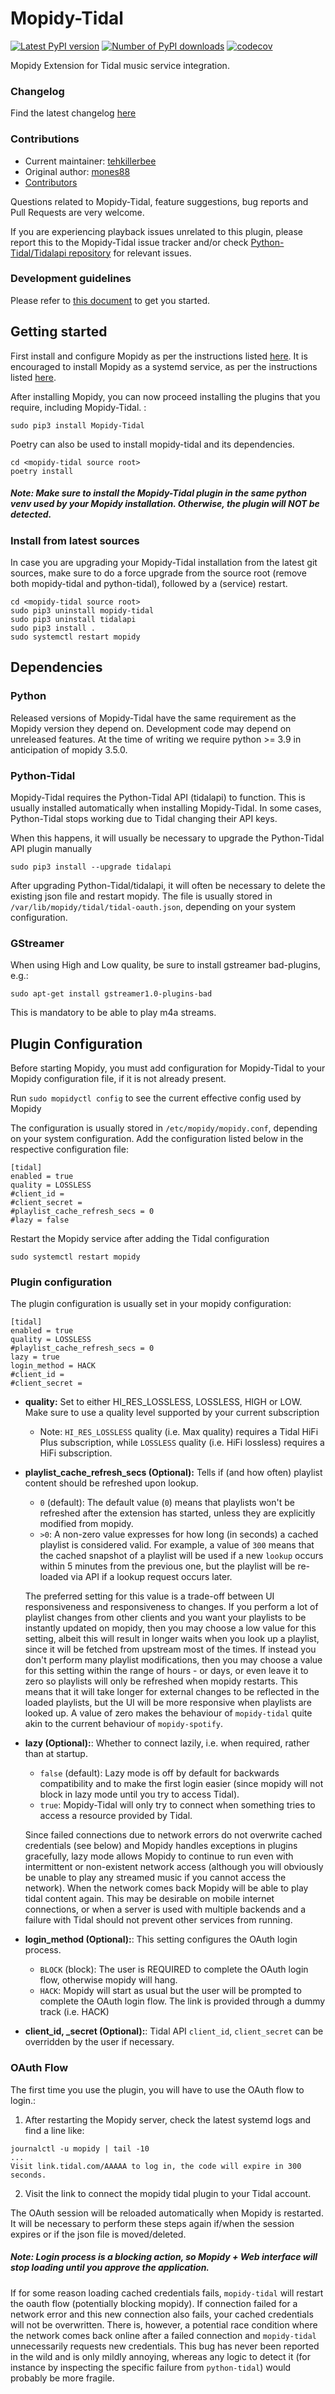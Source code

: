 # Mopidy-Tidal

[![Latest PyPI version](https://img.shields.io/pypi/v/Mopidy-Tidal.svg?style=flat)](https://github.com/tehkillerbee/mopidy-tidal)
[![Number of PyPI downloads](https://img.shields.io/pypi/dm/Mopidy-Tidal.svg?style=flat)](https://github.com/tehkillerbee/mopidy-tidal)
[![codecov](https://codecov.io/gh/tehkillerbee/mopidy-tidal/branch/master/graph/badge.svg?token=cTJDQ646wy)](https://codecov.io/gh/tehkillerbee/mopidy-tidal)

Mopidy Extension for Tidal music service integration.

### Changelog
Find the latest changelog [here](CHANGELOG.md)

### Contributions
- Current maintainer: [tehkillerbee](https://github.com/tehkillerbee)
- Original author: [mones88](https://github.com/mones88)
- [Contributors](https://github.com/tehkillerbee/mopidy-tidal/graphs/contributors)

Questions related to Mopidy-Tidal, feature suggestions, bug reports and Pull Requests are very welcome.

If you are experiencing playback issues unrelated to this plugin, please report this to the Mopidy-Tidal issue tracker and/or check [Python-Tidal/Tidalapi repository](https://github.com/tamland/python-tidal) for relevant issues.

### Development guidelines
Please refer to [this document](DEVELOPMENT.md) to get you started.

## Getting started
First install and configure Mopidy as per the instructions listed [here](https://docs.mopidy.com/en/latest/installation/). It is encouraged to install Mopidy as a systemd service, as per the instructions listed [here](https://docs.mopidy.com/en/latest/running/service/). 

After installing Mopidy, you can now proceed installing the plugins that you require, including Mopidy-Tidal. :
```
sudo pip3 install Mopidy-Tidal
```

Poetry can also be used to install mopidy-tidal and its dependencies.
```
cd <mopidy-tidal source root>
poetry install
```

##### Note: Make sure to install the Mopidy-Tidal plugin in the same python venv used by your Mopidy installation. Otherwise, the plugin will NOT be detected.

### Install from latest sources
In case you are upgrading your Mopidy-Tidal installation from the latest git sources, make sure to do a force upgrade from the source root (remove both mopidy-tidal and python-tidal), followed by a (service) restart.
```
cd <mopidy-tidal source root>
sudo pip3 uninstall mopidy-tidal
sudo pip3 uninstall tidalapi
sudo pip3 install .
sudo systemctl restart mopidy
```

## Dependencies
### Python

Released versions of Mopidy-Tidal have the same requirement as the Mopidy
version they depend on.  Development code may depend on unreleased features.
At the time of writing we require python >= 3.9 in anticipation of mopidy 3.5.0.

### Python-Tidal
Mopidy-Tidal requires the Python-Tidal API (tidalapi) to function. This is usually installed automatically when installing Mopidy-Tidal.
In some cases, Python-Tidal stops working due to Tidal changing their API keys.

When this happens, it will usually be necessary to upgrade the Python-Tidal API plugin manually
```
sudo pip3 install --upgrade tidalapi
```

After upgrading Python-Tidal/tidalapi, it will often be necessary to delete the existing json file and restart mopidy.
The file is usually stored in `/var/lib/mopidy/tidal/tidal-oauth.json`, depending on your system configuration.

### GStreamer
When using High and Low quality, be sure to install gstreamer bad-plugins, e.g.:
```
sudo apt-get install gstreamer1.0-plugins-bad
```
This is mandatory to be able to play m4a streams.

## Plugin Configuration

Before starting Mopidy, you must add configuration for Mopidy-Tidal to your Mopidy configuration file, if it is not already present.

Run `sudo mopidyctl config` to see the current effective config used by Mopidy

The configuration is usually stored in `/etc/mopidy/mopidy.conf`, depending on your system configuration. Add the configuration listed below in the respective configuration file:
```
[tidal]
enabled = true
quality = LOSSLESS
#client_id =
#client_secret =
#playlist_cache_refresh_secs = 0
#lazy = false
```

Restart the Mopidy service after adding the Tidal configuration
```
sudo systemctl restart mopidy
```

### Plugin configuration
The plugin configuration is usually set in your mopidy configuration:
```
[tidal]
enabled = true
quality = LOSSLESS
#playlist_cache_refresh_secs = 0
lazy = true
login_method = HACK
#client_id =
#client_secret =
```
* **quality:** Set to either HI_RES_LOSSLESS, LOSSLESS, HIGH or LOW. Make sure to use a quality level supported by your current subscription

    * Note: `HI_RES_LOSSLESS` quality  (i.e. Max quality) requires a Tidal HiFi Plus subscription, while `LOSSLESS` quality (i.e. HiFi lossless) requires a HiFi subscription.

* **playlist_cache_refresh_secs (Optional):** Tells if (and how often) playlist
content should be refreshed upon lookup.
  * `0` (default): The default value (`0`) means that playlists won't be refreshed after the
  extension has started, unless they are explicitly modified from mopidy.
  * `>0`: A non-zero value expresses for how long (in seconds) a cached playlist is
  considered valid. For example, a value of `300` means that the cached snapshot
  of a playlist will be used if a new `lookup` occurs within 5 minutes from the
  previous one, but the playlist will be re-loaded via API if a lookup request
  occurs later.

  The preferred setting for this value is a trade-off between UI responsiveness
and responsiveness to changes. If you perform a lot of playlist changes from
other clients and you want your playlists to be instantly updated on mopidy,
then you may choose a low value for this setting, albeit this will result in
longer waits when you look up a playlist, since it will be fetched from
upstream most of the times. If instead you don't perform many playlist
modifications, then you may choose a value for this setting within the range of
hours - or days, or even leave it to zero so playlists will only be refreshed
when mopidy restarts. This means that it will take longer for external changes
to be reflected in the loaded playlists, but the UI will be more responsive
when playlists are looked up. A value of zero makes the behaviour of
`mopidy-tidal` quite akin to the current behaviour of `mopidy-spotify`.

* **lazy (Optional):**: Whether to connect lazily, i.e. when required, rather than
at startup.
  * `false` (default): Lazy mode is off by default for backwards compatibility and to make the first login easier (since mopidy will not block in lazy mode until you try to access Tidal).
  * `true`: Mopidy-Tidal will only try to connect when something
  tries to access a resource provided by Tidal.  
  
  Since failed connections due to
  network errors do not overwrite cached credentials (see below) and Mopidy
  handles exceptions in plugins gracefully, lazy mode allows Mopidy to continue to
  run even with intermittent or non-existent network access (although you will
  obviously be unable to play any streamed music if you cannot access the
  network).  When the network comes back Mopidy will be able to play tidal content
  again.  This may be desirable on mobile internet connections, or when a server
  is used with multiple backends and a failure with Tidal should not prevent
  other services from running.
* **login_method (Optional):**: This setting configures the OAuth login process. 
  * `BLOCK` (block): The user is REQUIRED to complete the OAuth login flow, otherwise mopidy will hang.
  * `HACK`: Mopidy will start as usual but the user will be prompted to complete the OAuth login flow. The link is provided through a dummy track (i.e. HACK)
* **client_id, _secret (Optional):**: Tidal API `client_id`, `client_secret` can be overridden by the user if necessary.

### OAuth Flow
The first time you use the plugin, you will have to use the OAuth flow to login.:

1. After restarting the Mopidy server, check the latest systemd logs and find a line like:
```
journalctl -u mopidy | tail -10
...
Visit link.tidal.com/AAAAA to log in, the code will expire in 300 seconds.
```
2. Visit the link to connect the mopidy tidal plugin to your Tidal account.

The OAuth session will be reloaded automatically when Mopidy is restarted. It
will be necessary to perform these steps again if/when the session expires or if
the json file is moved/deleted.

##### Note: Login process is a **blocking** action, so Mopidy + Web interface will stop loading until you approve the application.

If for some reason loading cached credentials fails, `mopidy-tidal` will restart
the oauth flow (potentially blocking mopidy).  If connection failed for a
network error and this new connection also fails, your cached credentials will
not be overwritten.  There is, however, a potential race condition where the
network comes back online after a failed connection and `mopidy-tidal`
unnecessarily requests new credentials.  This bug has never been reported in the
wild and is only mildly annoying, whereas any logic to detect it (for instance
by inspecting the specific failure from `python-tidal`) would probably be more
fragile.